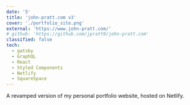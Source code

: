 ```yaml
---
date: '5'
title: 'john-pratt.com v3'
cover: './portfolio_site.png'
external: 'https://www.john-pratt.com/'
# github: 'https://github.com/jpratt9/john-pratt.com'
classified: false
tech:
  - gatsby
  - GraphQL
  - React
  - Styled Components
  - Netlify
  - SquareSpace
---
```


A revamped version of my personal portfolio website, hosted on Netlify.
